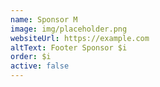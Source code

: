 ```yaml
---
name: Sponsor M
image: img/placeholder.png
websiteUrl: https://example.com
altText: Footer Sponsor $i
order: $i
active: false
---
```


